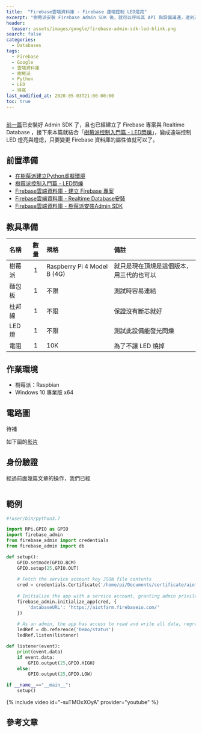 ```yaml
---
title:  "Firebase雲端資料庫 - Firebase 遠端控制 LED燈亮"
excerpt: "樹莓派安裝 Firebase Admin SDK 後，就可以呼叫其 API 與設備溝通，達到遠端控制的目的，只要變更 Firebase 資料庫的屬性值就可以讓LED 燈亮與燈熄。"
header:
  teaser: assets/images/google/firebase-admin-sdk-led-blink.png
search: false
categories: 
  - Databases
tags:
  - Firebase
  - Google
  - 雲端資料庫
  - 樹莓派
  - Python
  - LED
  - 待寫
last_modified_at: 2020-05-03T21:00-00:00
toc: true
---
```

<figure class="align-center">
  <img src="{{ site.url }}{{ site.baseurl }}/assets/images/google/firebase-admin-sdk-led-blink.png" alt="">
</figure> 

[前一篇](/databases/firebase-admin-sdk-installation/)已安裝好 Admin SDK 了，且也已經建立了 Firebase 專案與 Realtime Database ，接下來本篇就結合「[樹莓派控制入門篇 - LED閃爍](/aiot/raspberry-rpi-gpio-led-blink/)」，變成遠端控制 LED 燈亮與燈熄，只要變更 Firebase 資料庫的屬性值就可以了。

## 前置準備
* [在樹莓派建立Python虛擬環境](/aiot/raspberry-pip3-create-env/)
* [樹莓派控制入門篇 - LED閃爍](/aiot/raspberry-rpi-gpio-led-blink/)
* [Firebase雲端資料庫 - 建立 Firebase 專案](/databases/firebase-create-project/)
* [Firebase雲端資料庫 - Realtime Database安裝](/databases/firebase-realtime-db-installation/)
* [Firebase雲端資料庫 - 樹莓派安裝Admin SDK](/databases/firebase-admin-sdk-installation/)

## 教具準備

| 名稱 | 數量 | 規格 | 備註 | 
|:-------|:-----:|:----|:-----| 
| 樹莓派 | 1 | Raspberry Pi 4 Model B (4G) | 就只是現在頂規是這個版本，用三代的也可以 |
| 麵包板 | 1 | 不限 | 測試時容易連結 |
| 杜邦線 | 1 | 不限 | 保證沒有斷芯就好 |
| LED燈 | 1 | 不限 | 測試此設備能發光閃爍 |
| 電阻 | 1 | 10K | 為了不讓 LED 燒掉 |

## 作業環境
* 樹莓派：Raspbian
* Windows 10 專業版 x64

## 電路圖
待補

如下圖的[影片]()

## 身份驗證

經過前面幾篇文章的操作，我們已經

[^admin_privileges]: Authenticate with admin privileges(https://firebase.google.com/docs/database/admin/start?authuser=2#authenticate-with-admin-privileges)

<figure class="align-center">
  <a href="/assets/images/google/firebase-admin-sdk-key-json-pi.png"><img src="{{ site.url }}{{ site.baseurl }}/assets/images/google/firebase-admin-sdk-key-json-pi.png" alt=""></a>
</figure> 

## 範例

```python
#!user/bin/python3.7

import RPi.GPIO as GPIO
import firebase_admin
from firebase_admin import credentials
from firebase_admin import db

def setup():
    GPIO.setmode(GPIO.BCM)
    GPIO.setup(25,GPIO.OUT)
    
    # Fetch the service account key JSON file contents
    cred = credentials.Certificate('/home/pi/Documents/certificate/aiotfarm-firebase-adminsdk-5pv7h-0f26688b17.json')
    
    # Initialize the app with a service account, granting admin privileges
    firebase_admin.initialize_app(cred, {
        'databaseURL': 'https://aiotfarm.firebaseio.com/'
    })
    
    # As an admin, the app has access to read and write all data, regradless of Security Rules
    ledRef = db.reference('Demo/status')
    ledRef.listen(listener)         

def listener(event):
    print(event.data)
    if event.data:
        GPIO.output(25,GPIO.HIGH)
    else:
        GPIO.output(25,GPIO.LOW)

if __name__=="__main__":
    setup()
```

{% include video id="-suTMOxXOyA" provider="youtube" %}

## 參考文章